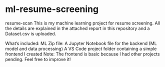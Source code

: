 # ml-resume-screening
resume-scan
This is my machine learning project for resume screening.
All the details are explained in the attached report in this repository and a Dataset.csv is uploaded.

What’s included:
ML Zip file: A Jupyter Notebook file for the backend (ML model and data processing)
A VS Code project folder containing a simple frontend I created
Note: The frontend is basic because I had other projects pending. Feel free to improve it!
